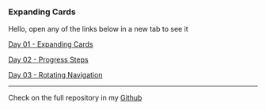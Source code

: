 ###  Expanding Cards

Hello, open any of the links below in a new tab to see it

[Day 01 - Expanding Cards](https://1eandro.github.io/html-css-js/day01-expanding-cards/)

[Day 02 - Progress Steps](https://1eandro.github.io/html-css-js/day02-progress-steps/)

[Day 03 - Rotating Navigation](https://1eandro.github.io/html-css-js/day03-rotating-navigation/)

---

Check on the full repository in my [Github](https://github.com/1eandro/html-css-js)